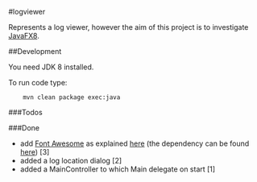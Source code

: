 #logviewer

Represents a log viewer, however the aim of this project is to investigate [JavaFX8](http://www.oracle.com/technetwork/java/javase/overview/javafx-overview-2158620.html).

##Development

You need JDK 8 installed.

To run code type:

```
    mvn clean package exec:java
```

###Todos


###Done

  * add [Font Awesome](http://fortawesome.github.io/Font-Awesome/) as explained [here](http://www.jensd.de/wordpress/?p=692) (the dependency can be found [here](https://bitbucket.org/Jerady/fontawesomefx)) [3]
  * added a log location dialog [2]
  * added a MainController to which Main delegate on start [1]
